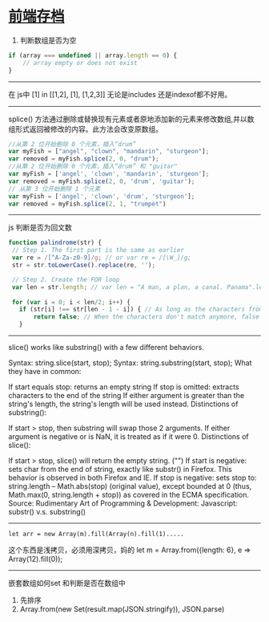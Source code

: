 # [前端存档](https://github.com/yihong0618/gitblog/issues/80)

1. 判断数组是否为空
```javascript
if (array === undefined || array.length == 0) {
    // array empty or does not exist
}
```

---

在 js中  [1] in [[1,2], [1], [1,2,3]] 无论是includes 还是indexof都不好用。

---

splice() 方法通过删除或替换现有元素或者原地添加新的元素来修改数组,并以数组形式返回被修改的内容。此方法会改变原数组。
```javascript
//从第 2 位开始删除 0 个元素，插入“drum”
var myFish = ["angel", "clown", "mandarin", "sturgeon"];
var removed = myFish.splice(2, 0, "drum");
//从第 2 位开始删除 0 个元素，插入“drum” 和 "guitar"
var myFish = ['angel', 'clown', 'mandarin', 'sturgeon'];
var removed = myFish.splice(2, 0, 'drum', 'guitar');
// 从第 3 位开始删除 1 个元素
var myFish = ['angel', 'clown', 'drum', 'sturgeon'];
var removed = myFish.splice(2, 1, "trumpet")
```

---

js 判断是否为回文数
```javascript
function palindrome(str) {
 // Step 1. The first part is the same as earlier
 var re = /[^A-Za-z0-9]/g; // or var re = /[\W_]/g;
 str = str.toLowerCase().replace(re, '');

 // Step 2. Create the FOR loop
 var len = str.length; // var len = "A man, a plan, a canal. Panama".length = 30
 
 for (var i = 0; i < len/2; i++) {
   if (str[i] !== str[len - 1 - i]) { // As long as the characters from each part match, the FOR loop will go on
       return false; // When the characters don't match anymore, false is returned and we exit the FOR loop
   }
```

---

slice() works like substring() with a few different behaviors.

Syntax: string.slice(start, stop);
Syntax: string.substring(start, stop);
What they have in common:

If start equals stop: returns an empty string
If stop is omitted: extracts characters to the end of the string
If either argument is greater than the string's length, the string's length will be used instead.
Distinctions of substring():

If start > stop, then substring will swap those 2 arguments.
If either argument is negative or is NaN, it is treated as if it were 0.
Distinctions of slice():

If start > stop, slice() will return the empty string. ("")
If start is negative: sets char from the end of string, exactly like substr() in Firefox. This behavior is observed in both Firefox and IE.
If stop is negative: sets stop to: string.length – Math.abs(stop) (original value), except bounded at 0 (thus, Math.max(0, string.length + stop)) as covered in the ECMA specification.
Source: Rudimentary Art of Programming & Development: Javascript: substr() v.s. substring()

---

    let arr = new Array(m).fill(Array(n).fill(1).....
这个东西是浅拷贝，必须用深拷贝，妈的
let m = Array.from({length: 6}, e => Array(12).fill(0));

---

嵌套数组如何set 和判断是否在数组中
1. 先排序
2. Array.from(new Set(result.map(JSON.stringify)), JSON.parse)